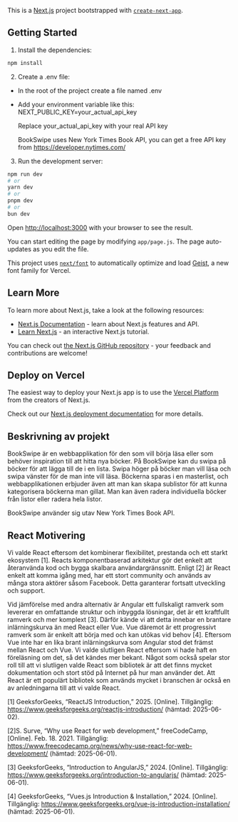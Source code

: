 This is a [Next.js](https://nextjs.org) project bootstrapped with [`create-next-app`](https://github.com/vercel/next.js/tree/canary/packages/create-next-app).

## Getting Started

1. Install the dependencies:

```bash
npm install
``` 

2. Create a .env file:

- In the root of the project create a file named .env
- Add your environment variable like this:
    NEXT_PUBLIC_KEY=your_actual_api_key

    Replace your_actual_api_key with your real API key

    BookSwipe uses New York Times Book API, you can get a free API key from https://developer.nytimes.com/


3. Run the development server:

```bash
npm run dev
# or
yarn dev
# or
pnpm dev
# or
bun dev
```

Open [http://localhost:3000](http://localhost:3000) with your browser to see the result.

You can start editing the page by modifying `app/page.js`. The page auto-updates as you edit the file.

This project uses [`next/font`](https://nextjs.org/docs/app/building-your-application/optimizing/fonts) to automatically optimize and load [Geist](https://vercel.com/font), a new font family for Vercel.

## Learn More

To learn more about Next.js, take a look at the following resources:

- [Next.js Documentation](https://nextjs.org/docs) - learn about Next.js features and API.
- [Learn Next.js](https://nextjs.org/learn) - an interactive Next.js tutorial.

You can check out [the Next.js GitHub repository](https://github.com/vercel/next.js) - your feedback and contributions are welcome!

## Deploy on Vercel

The easiest way to deploy your Next.js app is to use the [Vercel Platform](https://vercel.com/new?utm_medium=default-template&filter=next.js&utm_source=create-next-app&utm_campaign=create-next-app-readme) from the creators of Next.js.

Check out our [Next.js deployment documentation](https://nextjs.org/docs/app/building-your-application/deploying) for more details.

## Beskrivning av projekt

BookSwipe är en webbapplikation för den som vill börja läsa eller som behöver inspiration till att hitta nya böcker. På BookSwipe kan du swipa på böcker för att lägga till de i en lista. Swipa höger på böcker man vill läsa och swipa vänster för de man inte vill läsa. Böckerna sparas i en masterlist, och webbapplikationen erbjuder även att man kan skapa sublistor för att kunna kategorisera böckerna man gillat. Man kan även radera individuella böcker från listor eller radera hela listor. 

BookSwipe använder sig utav New York Times Book API. 

## React Motivering

Vi valde React eftersom det kombinerar flexibilitet, prestanda och ett starkt ekosystem [1]. Reacts komponentbaserad arkitektur gör det enkelt att återanvända kod och bygga skalbara användargränssnitt. Enligt [2] är React enkelt att komma igång med, har ett stort community och används av många stora aktörer såsom Facebook. Detta garanterar fortsatt utveckling och support. 

Vid jämförelse med andra alternativ är Angular ett fullskaligt ramverk som levererar en omfattande struktur och inbyggda lösningar, det är ett kraftfullt ramverk och mer komplext [3]. Därför kände vi att detta innebar en brantare inlärningskurva än med React eller Vue. Vue däremot är ett progressivt ramverk som är enkelt att börja med och kan utökas vid behov [4]. Eftersom Vue inte har en lika brant inlärningskurva som Angular stod det främst mellan React och Vue. Vi valde slutligen React eftersom vi hade haft en föreläsning om det, så det kändes mer bekant. Något som också spelar stor roll till att vi slutligen valde React som bibliotek är att det finns mycket dokumentation och stort stöd på Internet på hur man använder det. Att React är ett populärt bibliotek som används mycket i branschen är också en av anledningarna till att vi valde React. 

[1] GeeksforGeeks, “ReactJS Introduction,” 2025. [Online]. Tillgänglig: https://www.geeksforgeeks.org/reactjs-introduction/ (hämtad: 2025-06-02).

[2]S. Surve, “Why use React for web development,” freeCodeCamp, [Online]. Feb. 18. 2021. Tillgänglig: https://www.freecodecamp.org/news/why-use-react-for-web-development/ (hämtad: 2025-06-01).

[3] GeeksforGeeks, “Introduction to AngularJS,” 2024. [Online]. Tillgänglig: https://www.geeksforgeeks.org/introduction-to-angularjs/ (hämtad: 2025-06-01).

[4] GeeksforGeeks, “Vues.js Introduction & Installation,” 2024. [Online]. Tillgänglig: https://www.geeksforgeeks.org/vue-js-introduction-installation/ (hämtad: 2025-06-01).
